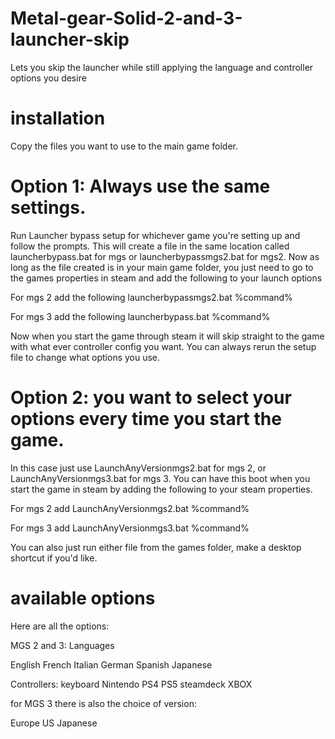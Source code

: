# Metal-gear-Solid-2-and-3-launcher-skip
Lets you skip the launcher while still applying the language and controller options you desire


# installation
Copy the files you want to use to the main game folder.

# Option 1: Always use the same settings.
Run Launcher bypass setup for whichever game you're setting up and follow the prompts.
This will create a file in the same location called launcherbypass.bat for mgs or launcherbypassmgs2.bat for mgs2.
Now as long as the file created is in your main game folder, you just need to go to the games properties in steam and add the following to your launch options

For mgs 2 add the following
launcherbypassmgs2.bat %command%

For mgs 3 add the following
launcherbypass.bat %command%

Now when you start the game through steam it will skip straight to the game with what ever controller config you want. You can always rerun the setup file to change what options you use.



# Option 2: you want to select your options every time you start the game.
In this case just use LaunchAnyVersionmgs2.bat for mgs 2, or LaunchAnyVersionmgs3.bat for mgs 3.
You can have this boot when you start the game in steam by adding the following to your steam properties.

For mgs 2 add
LaunchAnyVersionmgs2.bat %command%

For mgs 3 add
LaunchAnyVersionmgs3.bat %command%





You can also just run either file from the games folder, make a desktop shortcut if you'd like.




# available options
Here are all the options:

MGS 2 and 3:
Languages

English
French
Italian
German
Spanish
Japanese

Controllers:
keyboard
Nintendo
PS4
PS5
steamdeck
XBOX

for MGS 3 there is also the choice of version:

Europe
US
Japanese
